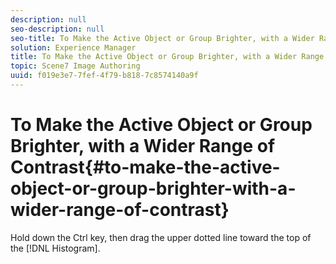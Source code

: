 ```yaml
---
description: null
seo-description: null
seo-title: To Make the Active Object or Group Brighter, with a Wider Range of Contrast
solution: Experience Manager
title: To Make the Active Object or Group Brighter, with a Wider Range of Contrast
topic: Scene7 Image Authoring
uuid: f019e3e7-7fef-4f79-b818-7c8574140a9f
---
```


# To Make the Active Object or Group Brighter, with a Wider Range of Contrast{#to-make-the-active-object-or-group-brighter-with-a-wider-range-of-contrast}

Hold down the Ctrl key, then drag the upper dotted line toward the top of the [!DNL Histogram]. 
